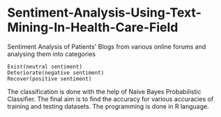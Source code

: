 # Sentiment-Analysis-Using-Text-Mining-In-Health-Care-Field
Sentiment Analysis of Patients' Blogs from various online forums and analysing them into categories 
 ```
 Exist(neutral sentiment)
 Deteriorate(negative sentiment) 
 Recover(positive sentiment) 
 ```
The classification is done with the help of Naive Bayes Probabilistic Classifier. The final aim is to find the accuracy for various accuracies of training and testing datasets. 
The programming is done in R language.
